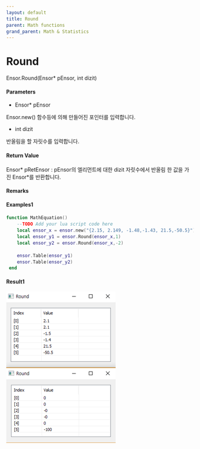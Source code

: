 ```yaml
---
layout: default
title: Round
parent: Math functions
grand_parent: Math & Statistics
---
```


# Round

Ensor.Round\(Ensor\* pEnsor, int dizit\)

#### Parameters

* Ensor\* pEnsor

Ensor.new\(\) 함수등에 의해 만들어진 포인터를 입력합니다.

* int dizit

반올림을 할 자릿수를 입력합니다.

#### Return Value

Ensor\* pRetEnsor : pEnsor의 엘리먼트에 대한 dizit 자릿수에서 반올림 한 값을 가진 Ensor\*를 반환합니다.

#### Remarks

#### Examples1

```lua
function MathEquation()
	--TODO Add your lua script code here
 	local ensor_x = ensor.new("{2.15, 2.149, -1.48,-1.43, 21.5,-50.5}")
 	local ensor_y1 = ensor.Round(ensor_x,1)
	local ensor_y2 = ensor.Round(ensor_x,-2)

 	ensor.Table(ensor_y1)
	ensor.Table(ensor_y2)
 end
```

#### Result1

![](./MathAPI/RounResult.png)



